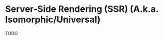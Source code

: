 # Server-Side Rendering (SSR) (A.k.a. Isomorphic/Universal)

<!--
https://github.com/ilkeraltin/react-ssr-news

https://medium.com/swlh/server-side-rendering-ssr-with-react-and-flask-47e589e1051f
https://www.toptal.com/front-end/client-side-vs-server-side-pre-rendering
-->

<!-- ##

- [Next.js](/nextjs.md) -->

<!-- ##

- Server Side Rendering
- Client Side Rendering
- Static Site Generation -->

<!-- ##

- Micro Frontends
- Edge Side Includes -->

TODO
